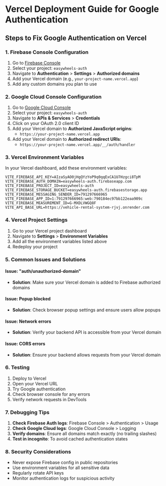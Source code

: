 # Vercel Deployment Guide for Google Authentication

## Steps to Fix Google Authentication on Vercel

### 1. Firebase Console Configuration

1. Go to [Firebase Console](https://console.firebase.google.com)
2. Select your project: `easywheels-auth`
3. Navigate to **Authentication** > **Settings** > **Authorized domains**
4. Add your Vercel domain (e.g., `your-project-name.vercel.app`)
5. Add any custom domains you plan to use

### 2. Google Cloud Console Configuration

1. Go to [Google Cloud Console](https://console.cloud.google.com)
2. Select your project: `easywheels-auth`
3. Navigate to **APIs & Services** > **Credentials**
4. Click on your OAuth 2.0 client ID
5. Add your Vercel domain to **Authorized JavaScript origins**:
   - `https://your-project-name.vercel.app`
6. Add your Vercel domain to **Authorized redirect URIs**:
   - `https://your-project-name.vercel.app/__/auth/handler`

### 3. Vercel Environment Variables

In your Vercel dashboard, add these environment variables:

```
VITE_FIREBASE_API_KEY=AIzaSyAO0jHgQYzYoP9q0qqExCA1U7Hzgci8TpM
VITE_FIREBASE_AUTH_DOMAIN=easywheels-auth.firebaseapp.com
VITE_FIREBASE_PROJECT_ID=easywheels-auth
VITE_FIREBASE_STORAGE_BUCKET=easywheels-auth.firebasestorage.app
VITE_FIREBASE_MESSAGING_SENDER_ID=791297666965
VITE_FIREBASE_APP_ID=1:791297666965:web:790184ec97bb122eaa909c
VITE_FIREBASE_MEASUREMENT_ID=G-MXDLVWGQ8F
VITE_API_BASE_URL=https://vehicle-rental-system-rjvj.onrender.com
```

### 4. Vercel Project Settings

1. Go to your Vercel project dashboard
2. Navigate to **Settings** > **Environment Variables**
3. Add all the environment variables listed above
4. Redeploy your project

### 5. Common Issues and Solutions

#### Issue: "auth/unauthorized-domain"
- **Solution**: Make sure your Vercel domain is added to Firebase authorized domains

#### Issue: Popup blocked
- **Solution**: Check browser popup settings and ensure users allow popups

#### Issue: Network errors
- **Solution**: Verify your backend API is accessible from your Vercel domain

#### Issue: CORS errors
- **Solution**: Ensure your backend allows requests from your Vercel domain

### 6. Testing

1. Deploy to Vercel
2. Open your Vercel URL
3. Try Google authentication
4. Check browser console for any errors
5. Verify network requests in DevTools

### 7. Debugging Tips

1. **Check Firebase Auth logs**: Firebase Console > Authentication > Usage
2. **Check Google Cloud logs**: Google Cloud Console > Logging
3. **Verify domains**: Ensure all domains match exactly (no trailing slashes)
4. **Test in incognito**: To avoid cached authentication states

### 8. Security Considerations

- Never expose Firebase config in public repositories
- Use environment variables for all sensitive data
- Regularly rotate API keys
- Monitor authentication logs for suspicious activity
